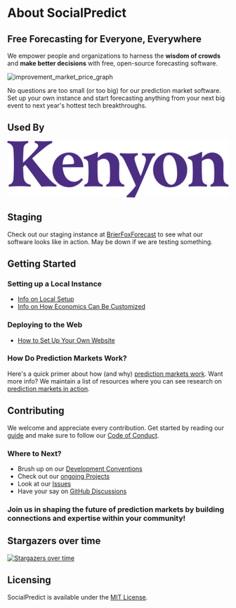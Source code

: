# About SocialPredict
## Free Forecasting for Everyone, Everywhere

We empower people and organizations to harness the **wisdom of crowds** and **make better decisions** with free, open-source forecasting software.

![improvement_market_price_graph](https://github.com/user-attachments/assets/13f616f9-af04-47fc-a839-b24f82a419a8)

No questions are too small (or too big) for our prediction market software. Set up your own instance and start forecasting anything from your next big event to next year's hottest tech breakthroughs.

## Used By

![Kenyon College Logo](README/IMG/logotype_kenyon-purple_rgb.png)

## Staging

Check out our staging instance at [BrierFoxForecast](https://brierfoxforecast.com/) to see what our software looks like in action. May be down if we are testing something.

## Getting Started

### Setting up a Local Instance

- [Info on Local Setup](/README/LOCAL_SETUP.md)
- [Info on How Economics Can Be Customized](/README/README-CONFIG.md)

### Deploying to the Web

- [How to Set Up Your Own Website](/README/STAGE_SETUP.md)

### How Do Prediction Markets Work?

Here's a quick primer about how (and why) [prediction markets work](/README/MATH/README-MATH.md). Want more info? We maintain a list of resources where you can see research on [prediction markets in action](https://github.com/openpredictionmarkets/resources).

## Contributing

We welcome and appreciate every contribution. Get started by reading our [guide](https://github.com/openpredictionmarkets/socialpredict/blob/main/CONTRIBUTING.md) and make sure to follow our [Code of Conduct](https://github.com/openpredictionmarkets/socialpredict/blob/main/CODE_OF_CONDUCT.md).

### Where to Next?

- Brush up on our [Development Conventions](/README/README-CONVENTIONS.md)
- Check out our [ongoing Projects](https://github.com/openpredictionmarkets/socialpredict/projects?query=is%3Aopen)
- Look at our [Issues](https://github.com/openpredictionmarkets/socialpredict/issues)
- Have your say on [GitHub Discussions](https://github.com/orgs/openpredictionmarkets/discussions)

### Join us in shaping the future of prediction markets by building connections and expertise within your community!
                        
## Stargazers over time
[![Stargazers over time](https://starchart.cc/openpredictionmarkets/socialpredict.svg?variant=adaptive)](https://starchart.cc/openpredictionmarkets/socialpredict)

## Licensing

SocialPredict is available under the [MIT License](https://github.com/openpredictionmarkets/socialpredict/blob/main/LICENSE).

                    
